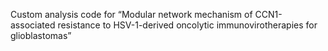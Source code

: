 Custom analysis code for “Modular network mechanism of CCN1-associated resistance to HSV-1-derived oncolytic immunovirotherapies for glioblastomas”
